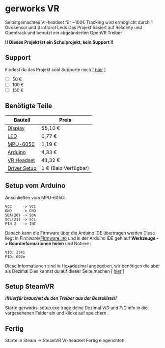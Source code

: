 # gerworks VR

Selbstgemachtes Vr-headset für \~100€ Tracking wird ermöglicht durch 1 Girosensor und 3 infrarot Leds Das Projekt basiert auf Relativty und Opentrack und benutzt ein abgeänderten OpenVR Treiber

**!! Dieses Projekt ist ein Schulprojekt, kein Support !!**

## Support

Findest du das Projekt cool Supporte mich [ [hier](https://bunq.me/gerworks) ]

* [ ] 50 €
* [ ] 100 €
* [ ] 150 €

## Benötigte Teile

| Bauteil | Preis |    
|--|--|
| [Display](https://www.aliexpress.com/item/4000976201829.html) | 55,10 € |
| [LED](https://www.aliexpress.com/item/1005002655434560.html) | 0,77 € |
| [MPU-6050](https://www.aliexpress.com/item/32761922595.html) | 1,19 € |
| [Arduino](https://www.aliexpress.com/item/1005001706390728.html) | 4,33 € |
| [VR Headset](https://www.aliexpress.com/item/1005002549285047.html) | 41,32 € |
| [Driver Setup](https://bunq.me/gerworks) | 1 € (Bald Verfügbar) |


## Setup vom Arduino

Anschließen vom MPU-6050:

```
VCC     -> VCC  
GND     -> GND  
SDA(20) -> SDA  
SCL(21) -> SCL  
PIN 2   -> INT  
```

Danach kann die Firmware über die Arduino IDE übertragen werden Diese liegt in Firmware/[Firmware.ino](https://raw.githubusercontent.com/JannikBroer/gerworks-VR/main/firmware/firmware.ino) und in der Arduino IDE geh auf **Werkzeuge -> Boardinformarionen holen** und Notiere :

```
VID: 2341
PID: 003e
```

Diese Informationen sind in Hexadezimal angegeben, wir benötigen die aber als Dezimal Dies kannst du auf dieser Seite machen [ [hier](https://www.rapidtables.com/convert/number/hex-to-decimal.html) ]

## Setup SteamVR

***!!Hierfür brauchst du den Treiber aus der Bestelliste!!***

Starte gerworks-setup.exe trage deine Dezimal *VID* und *PID* info in die vorgesehenen Felder ein und klicke auf speichern .

## Fertig

Starte in Steam -> SteamVR Vr-headset Fertig eingerichtet!
